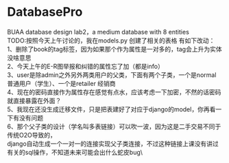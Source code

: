 # DatabasePro
BUAA database design lab2，a medium database with 8 entities
\
TODO:按照今天上午讨论的，我在models.py 创建了相关的表格 有如下改动：\
1、删除了book的tag标签，因为如果那个作为属性是一对多的，tag会上升为实体 没啥意思 \
2、今天上午的E-R图举报和纠错的属性忘了加（都是info）\
3、user是除admin之外另外两类用户的父类，下面有两个子类，一个是normal 普通用户（学生）、一个是retailer 经销商 \
4、现在的密码直接作为属性存在感觉有点水，应该考虑一下加密，不然的话密码就直接暴露在外面？\
5、我现在还没生成迁移文件，只是把表建好了对应于django的model，你再看一下有没有问题\
6、那个父子类的设计（学名叫多表链接）可以吹一波，因为这是二手交易不同于传统O2O导致的，\
django自动生成一个一对一的连接实现父子类连接，不过这种链接上课没有讲过有关的sql操作，不知道未来可能会出什么蛇皮bug\
